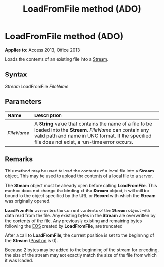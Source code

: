 ﻿---
title: LoadFromFile method (ADO)
TOCTitle: LoadFromFile method (ADO)
ms:assetid: 33fd543f-bd24-9199-7540-2889b69221c8
ms:mtpsurl: https://msdn.microsoft.com/library/JJ249107(v=office.15)
ms:contentKeyID: 48544123
ms.date: 09/18/2015
mtps_version: v=office.15
---

# LoadFromFile method (ADO)

**Applies to**: Access 2013, Office 2013

Loads the contents of an existing file into a [Stream](stream-object-ado.md).

## Syntax

*Stream*.LoadFromFile *FileName*

## Parameters

|Name |Description|
|:----|:----------|
|*FileName* |A **String** value that contains the name of a file to be loaded into the **Stream**. *FileName* can contain any valid path and name in UNC format. If the specified file does not exist, a run-time error occurs.|

## Remarks

This method may be used to load the contents of a local file into a **Stream** object. This may be used to upload the contents of a local file to a server.

The **Stream** object must be already open before calling **LoadFromFile**. This method does not change the binding of the **Stream** object; it will still be bound to the object specified by the URL or **Record** with which the **Stream** was originally opened.

**LoadFromFile** overwrites the current contents of the **Stream** object with data read from the file. Any existing bytes in the **Stream** are overwritten by the contents of the file. Any previously existing and remaining bytes following the [EOS](eos-property-ado.md) created by **LoadFromFile**, are truncated.

After a call to **LoadFromFile**, the current position is set to the beginning of the **Stream** ([Position](position-property-ado.md) is 0).

Because 2 bytes may be added to the beginning of the stream for encoding, the size of the stream may not exactly match the size of the file from which it was loaded.

